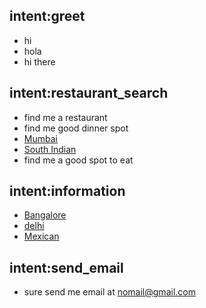 ## intent:greet
- hi
- hola
- hi there

## intent:restaurant_search
- find me a restaurant
- find me good dinner spot
- [Mumbai](location)
- [South Indian](cuisine)
- find me a good spot to eat

## intent:information
- [Bangalore](location)
- [delhi](location)
- [Mexican](cuisine)

## intent:send_email
- sure send me email at [nomail@gmail.com](user_email)
